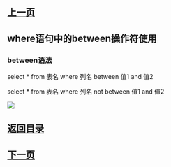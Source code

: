 ## [上一页](course14)
## where语句中的between操作符使用

### between语法

select * from 表名 where 列名 between 值1 and 值2

select * from 表名 where 列名 not between 值1 and 值2


![](http://ww4.sinaimg.cn/large/0060lm7Tly1fnajjb4zllj30dx086wed.jpg)




## [返回目录](https://wuchengcheng110120.github.io/MySQL/learnMySQL)
## [下一页](course16)
